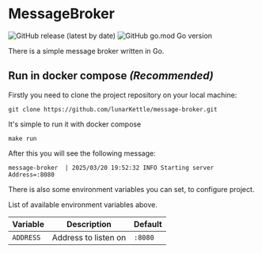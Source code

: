 # MessageBroker

![GitHub release (latest by date)](https://img.shields.io/github/v/release/lunarKettle/MessageBroker?display_name=tag)
![GitHub go.mod Go version](https://img.shields.io/github/go-mod/go-version/lunarKettle/MessageBroker)

There is a simple message broker written in Go.

## Run in docker compose *(Recommended)*

Firstly you need to clone the project repository on your local machine:
```shell
git clone https://github.com/lunarKettle/message-broker.git
```

It's simple to run it with docker compose
```shell
make run
```

After this you will see the following message:
```shell
message-broker  | 2025/03/20 19:52:32 INFO Starting server Address=:8080
```

There is also some environment variables you can set, to configure project.

List of available environment variables above.

| Variable  | Description          | Default |
|-----------|----------------------|---------|
| `ADDRESS` | Address to listen on | `:8080` |




